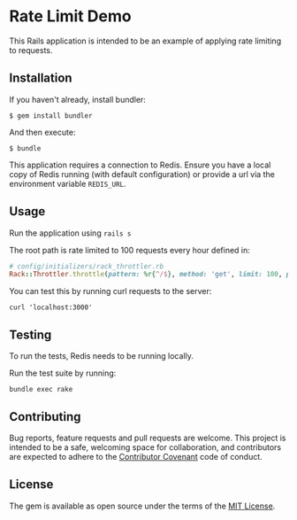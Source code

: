 # Rate Limit Demo

This Rails application is intended to be an example of applying rate limiting to requests.

## Installation

If you haven't already, install bundler:

`$ gem install bundler`

And then execute:

`$ bundle`

This application requires a connection to Redis. Ensure you have a local copy of Redis running (with default configuration) or provide a url via the environment variable `REDIS_URL`.

## Usage

Run the application using `rails s`

The root path is rate limited to 100 requests every hour defined in:

```ruby
# config/initializers/rack_throttler.rb
Rack::Throttler.throttle(pattern: %r{^/$}, method: 'get', limit: 100, period: 1.hour)
```

You can test this by running curl requests to the server:

`curl 'localhost:3000'`

## Testing

To run the tests, Redis needs to be running locally.

Run the test suite by running:

`bundle exec rake`

## Contributing

Bug reports, feature requests and pull requests are welcome. This project is intended to be a safe, welcoming space for collaboration, and contributors are expected to adhere to the [Contributor Covenant](http://contributor-covenant.org) code of conduct.

## License

The gem is available as open source under the terms of the [MIT License](http://opensource.org/licenses/MIT).

